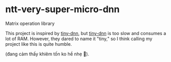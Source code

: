 # ntt-very-super-micro-dnn
Matrix operation library

This project is inspired by [tiny-dnn](https://github.com/tiny-dnn/tiny-dnn), but [tiny-dnn](https://github.com/tiny-dnn/tiny-dnn) is too slow and consumes a lot of RAM. However, they dared to name it "tiny," so I think calling my project like this is quite humble.

(đang cảm thấy khiêm tốn ko hề nhẹ 🤏).
